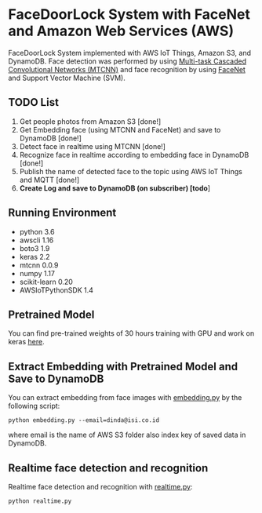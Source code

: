 # FaceDoorLock System with FaceNet and Amazon Web Services (AWS)

FaceDoorLock System implemented with AWS IoT Things, Amazon S3, and DynamoDB. Face detection was performed by using [Multi-task Cascaded Convolutional Networks (MTCNN)](https://arxiv.org/pdf/1604.02878.pdf) and face recognition by using [FaceNet](https://arxiv.org/abs/1503.03832) and Support Vector Machine (SVM).

## TODO List

1. Get people photos from Amazon S3 [done!]
2. Get Embedding face (using MTCNN and FaceNet) and save to DynamoDB [done!]
3. Detect face in realtime using MTCNN [done!]
3. Recognize face in realtime according to embedding face in DynamoDB  [done!]
4. Publish the name of detected face to the topic using AWS IoT Things and MQTT [done!]
6. **Create Log and save to DynamoDB (on subscriber) [todo**]



## Running Environment

- python 3.6
- awscli 1.16
- boto3 1.9
- keras 2.2
- mtcnn 0.0.9
- numpy 1.17
- scikit-learn 0.20 
- AWSIoTPythonSDK 1.4



## Pretrained Model
You can find pre-trained weights of 30 hours training with GPU and work on keras [here](https://drive.google.com/file/d/1971Xk5RwedbudGgTIrGAL4F7Aifu7id1/view).

## Extract Embedding with Pretrained Model and Save to DynamoDB

You can extract embedding from face images with [embedding.py](https://github.com/dindasigma/facedoorlock-facenet-aws/blob/master/embedding.py) by the following script:

```
python embedding.py --email=dinda@isi.co.id
```

where email is the name of AWS S3 folder also index key of saved data in DynamoDB.

## Realtime face detection and recognition
Realtime face detection and recognition with [realtime.py](https://github.com/dindasigma/facedoorlock-facenet-aws/blob/master/realtime.py):
```
python realtime.py
```